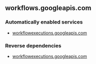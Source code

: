 ## workflows.googleapis.com

### Automatically enabled services

* [workflowexecutions.googleapis.com](../workflowexecutions.googleapis.com/)

### Reverse dependencies

* [workflowexecutions.googleapis.com](../workflowexecutions.googleapis.com/)

